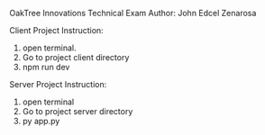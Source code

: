 OakTree Innovations Technical Exam
Author: John Edcel Zenarosa



Client Project Instruction:
1. open terminal.
2. Go to project client directory
3. npm run dev


Server Project Instruction:
1. open terminal 
2. Go to project server directory
3. py app.py



